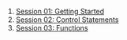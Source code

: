 1. [Session 01: Getting Started](https://docs.google.com/presentation/d/1FqDXCWfYH1v-9yXYotv7_4cb-VxcP-pBz-Pqyu5yKxg/edit?usp=sharing)
2. [Session 02: Control Statements](https://docs.google.com/presentation/d/1EsS_GCfHU33F9m24sub3JVP8bUGbixPPv2ASJlGGReA/edit?usp=sharing)
3. [Session 03: Functions](https://docs.google.com/presentation/d/1fy_20fkLk6IrF8f-jA2fPuLFGHx-KgmI_ekqQeQbxB8/edit?usp=sharing)